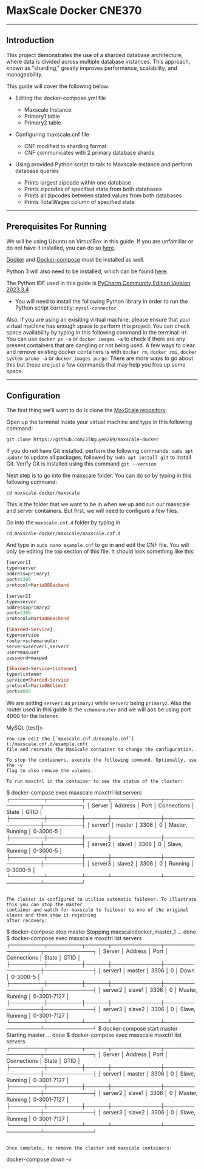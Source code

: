 # MaxScale Docker CNE370

---

## Introduction
This project demonstrates the use of a sharded database architecture, where data is divided across multiple database instances. This approach, known as "sharding," greatly improves performance, scalability, and manageability.

This guide will cover the following below:
- Editing the docker-compose.yml file
  - Maxscale Instance
  - Primary1 table
  - Primary2 table

- Configuring maxscale.cnf file
  - CNF modified to sharding format
  - CNF communicates with 2 primary database shards
 
- Using provided Python script to talk to Maxscale instance and perform database queries
  - Prints largest zipcode within one database
  - Prints zipcodes of specified state from both databases
  - Prints all zipcodes between stated values from both databases
  - Prints TotalWages column of specified state

---

## Prerequisites For Running

We will be using Ubuntu on VirtualBox in this guide. If you are unfamiliar or do not have it installed, you can do so [here](https://www.wikihow.com/Install-Ubuntu-on-VirtualBox).

[Docker](https://www.digitalocean.com/community/tutorials/how-to-install-and-use-docker-on-ubuntu-22-04) and [Docker-compose](https://docs.docker.com/compose/install/standalone/) must be installed as well.

Python 3 will also need to be installed, which can be found [here](https://www.python.org/downloads/).

The Python IDE used in this guide is [PyCharm Community Edition Version 2023.3.4](https://www.jetbrains.com/pycharm/download/other.html)
- You will need to install the following Python library in order to run the Python script correctly: `mysql-connector`

Also, if you are using an exisiting virtual machine, please ensure that your virtual machine has enough space to perform this project. You can check space availability by typing in this following command in the terminal: `df`. You can use `docker ps -a` or `docker images -a` to check if there are any present containers that are dangling or not being used. A few ways to clear and remove existing docker containers is with `docker rm`, `docker rmi`, `docker system prune -a` or `docker images purge`. There are more ways to go about this but these are just a few commands that may help you free up some space.

---

## Configuration

The first thing we'll want to do is clone the [MaxScale repository](https://github.com/JTNguyen269/maxscale-docker).

Open up the terminal inside your virtual machine and type in this following command:
```
git clone https://github.com/JTNguyen269/maxscale-docker
```

If you do not have Git installed, perform the following commands:
`sudo apt update` to update all packages, followed by `sudo apt install git` to install Git. Verify Git is installed using this command `git --version`

Next step is to go into the maxscale folder. You can do so by typing in this following command:
```
cd maxscale-docker/maxscale
```
This is the folder that we want to be in when we up and run our maxscale and server containers. But first, we will need to configure a few files.

Go into the `maxscale.cnf.d` folder by typing in
```
cd maxscale-docker/maxscale/maxscale.cnf.d
```
And type in `sudo nano example.cnf` to go in and edit the CNF file. You will only be editing the top section of this file. It should look something like this:
```ruby
[server1]
type=server
address=primary1
port=3306
protocol=MariaDBBackend

[server2]
type=server
address=primary2
port=3306
protocol=MariaDBBackend

[Sharded-Service]
type=service
router=schemarouter
servers=server1,server2
user=maxuser
password=maxpwd

[Sharded-Service-Listener]
type=listener
service=Sharded-Service
protocol=MariaDBClient
port=4000
```

We are setting `server1` as `primary1` while `server2` being `primary2`. Also the router used in this guide is the `schemarouter` and we will aos be using port 4000 for the listener.




MySQL [test]>
```
You can edit the [`maxscale.cnf.d/example.cnf`](./maxscale.cnf.d/example.cnf)
file and recreate the MaxScale container to change the configuration.

To stop the containers, execute the following command. Optionally, use the -v
flag to also remove the volumes.

To run maxctrl in the container to see the status of the cluster:
```
$ docker-compose exec maxscale maxctrl list servers
┌─────────┬─────────┬──────┬─────────────┬─────────────────┬──────────┐
│ Server  │ Address │ Port │ Connections │ State           │ GTID     │
├─────────┼─────────┼──────┼─────────────┼─────────────────┼──────────┤
│ server1 │ master  │ 3306 │ 0           │ Master, Running │ 0-3000-5 │
├─────────┼─────────┼──────┼─────────────┼─────────────────┼──────────┤
│ server2 │ slave1  │ 3306 │ 0           │ Slave, Running  │ 0-3000-5 │
├─────────┼─────────┼──────┼─────────────┼─────────────────┼──────────┤
│ server3 │ slave2  │ 3306 │ 0           │ Running         │ 0-3000-5 │
└─────────┴─────────┴──────┴─────────────┴─────────────────┴──────────┘

```

The cluster is configured to utilize automatic failover. To illustrate this you can stop the master
container and watch for maxscale to failover to one of the original slaves and then show it rejoining
after recovery:
```
$ docker-compose stop master
Stopping maxscaledocker_master_1 ... done
$ docker-compose exec maxscale maxctrl list servers
┌─────────┬─────────┬──────┬─────────────┬─────────────────┬─────────────┐
│ Server  │ Address │ Port │ Connections │ State           │ GTID        │
├─────────┼─────────┼──────┼─────────────┼─────────────────┼─────────────┤
│ server1 │ master  │ 3306 │ 0           │ Down            │ 0-3000-5    │
├─────────┼─────────┼──────┼─────────────┼─────────────────┼─────────────┤
│ server2 │ slave1  │ 3306 │ 0           │ Master, Running │ 0-3001-7127 │
├─────────┼─────────┼──────┼─────────────┼─────────────────┼─────────────┤
│ server3 │ slave2  │ 3306 │ 0           │ Slave, Running  │ 0-3001-7127 │
└─────────┴─────────┴──────┴─────────────┴─────────────────┴─────────────┘
$ docker-compose start master
Starting master ... done
$ docker-compose exec maxscale maxctrl list servers
┌─────────┬─────────┬──────┬─────────────┬─────────────────┬─────────────┐
│ Server  │ Address │ Port │ Connections │ State           │ GTID        │
├─────────┼─────────┼──────┼─────────────┼─────────────────┼─────────────┤
│ server1 │ master  │ 3306 │ 0           │ Slave, Running  │ 0-3001-7127 │
├─────────┼─────────┼──────┼─────────────┼─────────────────┼─────────────┤
│ server2 │ slave1  │ 3306 │ 0           │ Master, Running │ 0-3001-7127 │
├─────────┼─────────┼──────┼─────────────┼─────────────────┼─────────────┤
│ server3 │ slave2  │ 3306 │ 0           │ Slave, Running  │ 0-3001-7127 │
└─────────┴─────────┴──────┴─────────────┴─────────────────┴─────────────┘

```

Once complete, to remove the cluster and maxscale containers:

```
docker-compose down -v
```
